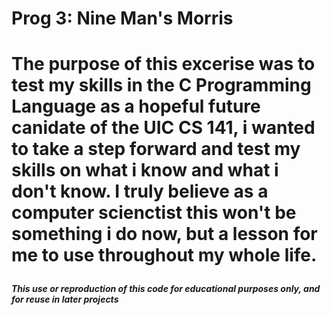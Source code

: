 <h1>Prog 3: Nine Man's Morris<h1>
<p>The purpose of this excerise was to test my skills in the C Programming Language as a hopeful future canidate of the UIC CS 141, i wanted to take a step forward and test my skills on what i know and what i don't know. I truly believe as a computer scienctist this won't be something i do now, but a lesson for me to use throughout my whole life.</p>
<h5>This use or reproduction of this code for educational purposes only, and for reuse in later projects</h5>